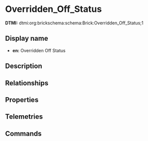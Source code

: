# Overridden_Off_Status
**DTMI:** dtmi:org:brickschema:schema:Brick:Overridden_Off_Status;1
## Display name
- **en:** Overridden Off Status
## Description
## Relationships
## Properties
## Telemetries
## Commands
